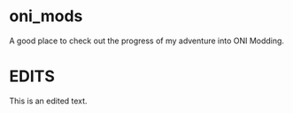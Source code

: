 # oni_mods
A good place to check out the progress of my adventure into ONI Modding.

# EDITS
This is an edited text.
